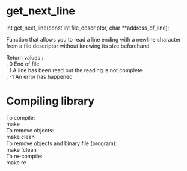 # get_next_line

int     get_next_line(const int file_descriptor, char **address_of_line);<br/>

Function that allows you to read a line ending with a newline character<br/>
from a file descriptor without knowing its size beforehand.<br/>

Return values :<br/>
.   0 End of file<br/>
.   1 A line has been read but the reading is not complete<br/>
. -1 An error has happened<br/>

# Compiling library 
To compile:<br/>
make<br/>
To remove objects:<br/>
make clean<br/>
To remove objects and binary file (program):<br/>
make fclean<br/>
To re-compile:<br/>
make re<br/>
